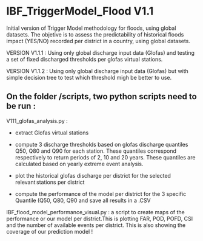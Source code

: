 # IBF_TriggerModel_Flood V1.1

Initial version of Trigger Model methodology for floods, using global datasets. The objetive is to assess the predictability of historical floods impact (YES/NO)  recorded per district in a country, using global datasets.

VERSION V1.1.1 : Using only global discharge input data (Glofas) and testing a set of fixed discharged thresholds per glofas virtual stations.

VERSION V1.1.2 :  Using only global discharge input data (Glofas) but with simple decision tree to test which threshold migh be better to use.

## On the folder /scripts, two python scripts need to be run :  

V111_glofas_analysis.py :  

- extract Glofas virtual stations  

- compute 3 discharge thresholds based on glofas discharge quantiles Q50, Q80 and Q90 for each station. These quantiles correspond respectively to return periods of 2, 10 and 20 years. These quantiles are calculated based on yearly extreme event analysis.  

- plot the historical glofas discharge per district for the selected relevant stations per district  

- compute the performance of the model per district for the 3 specific Quantile (Q50, Q80, Q90 and save all results in a .CSV  

IBF_flood_model_performance_visual.py : a script to create maps of the performance or our model per district.This is plotting FAR, POD, POFD, CSI and the number of available events per district. This is also showing the coverage of our prediction model ! 
